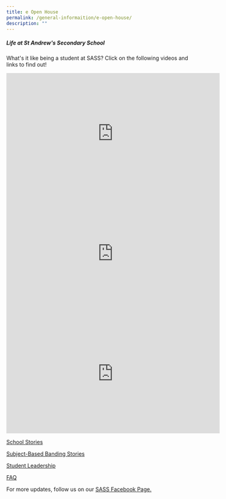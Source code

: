 ```yaml
---
title: e Open House
permalink: /general-informaition/e-open-house/
description: ""
---
```

##### Life at St Andrew's Secondary School

What's it like being a student at SASS? Click on the following videos and links to find out!
 
<iframe width="560" height="315" src="https://www.youtube.com/embed/OwU7gbzBgfc" title="YouTube video player" frameborder="0" allow="accelerometer; autoplay; clipboard-write; encrypted-media; gyroscope; picture-in-picture" allowfullscreen></iframe>

<iframe width="560" height="315" src="https://www.youtube.com/embed/thMtuAeAmko" title="YouTube video player" frameborder="0" allow="accelerometer; autoplay; clipboard-write; encrypted-media; gyroscope; picture-in-picture" allowfullscreen></iframe>

<iframe width="560" height="315" src="https://www.youtube.com/embed/EOTHZJ0v7SQ" title="YouTube video player" frameborder="0" allow="accelerometer; autoplay; clipboard-write; encrypted-media; gyroscope; picture-in-picture" allowfullscreen></iframe>

[School Stories](/files/2022%20Sch%20Stories%20Combined.pdf)

[Subject-Based Banding Stories ](/files/Subject-Based%20Banding%20Stories.pdf)

[Student Leadership](/files/St%20Andrew%20E-Brochure_R4.pdf)

[FAQ](/files/2022%20SASS%20Frequently%20Asked%20Questions%20FAQs.pdf)

For more updates, follow us on our 
[SASS Facebook Page.](https://www.facebook.com/standrewssec/)